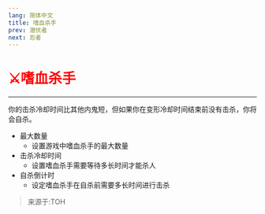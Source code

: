 ```yaml
---
lang: 简体中文
title: 嗜血杀手
prev: 潜伏者
next: 忍者
---
```


# <font color="red">️⚔️<b>嗜血杀手</b></font><Badge text="Killing" type="tip" vertical="middle"/>

***

你的击杀冷却时间比其他内鬼短，但如果你在变形冷却时间结束前没有击杀，你将会自杀。

- 最大数量
  - 设置游戏中嗜血杀手的最大数量
- 击杀冷却时间
  - 设置嗜血杀手需要等待多长时间才能杀人
- 自杀倒计时
  - 设定嗜血杀手在自杀前需要多长时间进行击杀

> 来源于:TOH

